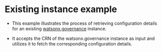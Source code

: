 # Existing instance example

- This example illustrates the process of retrieving configuration details for an existing [watsonx.governance](https://github.com/terraform-ibm-modules/terraform-ibm-watsonx-governance) instance.

- It accepts the CRN of the watsonx.governance instance as input and utilizes it to fetch the corresponding configuration details.
